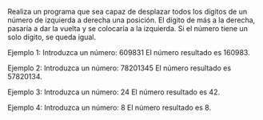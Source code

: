 Realiza un programa que sea capaz de desplazar todos los dígitos de un número de izquierda a derecha una posición. El dígito de más a la derecha, pasaría a dar la vuelta y se colocaría a la izquierda. Si el número tiene un solo dígito, se queda igual.

Ejemplo 1:
Introduzca un número: 609831
El número resultado es 160983.

Ejemplo 2:
Introduzca un número: 78201345
El número resultado es 57820134.

Ejemplo 3:
Introduzca un número: 24
El número resultado es 42.

Ejemplo 4:
Introduzca un número: 8
El número resultado es 8.
